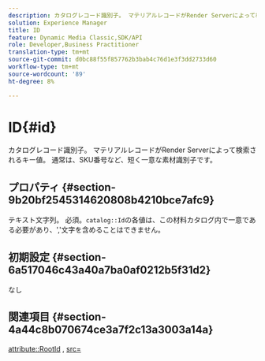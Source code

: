 ```yaml
---
description: カタログレコード識別子。 マテリアルレコードがRender Serverによって検索されるキー値。 通常は、SKU番号など、短く一意な素材識別子です。
solution: Experience Manager
title: ID
feature: Dynamic Media Classic,SDK/API
role: Developer,Business Practitioner
translation-type: tm+mt
source-git-commit: d0bc88f55f857762b3bab4c76d1e3f3dd2733d60
workflow-type: tm+mt
source-wordcount: '89'
ht-degree: 8%

---
```



# ID{#id}

カタログレコード識別子。 マテリアルレコードがRender Serverによって検索されるキー値。 通常は、SKU番号など、短く一意な素材識別子です。

## プロパティ {#section-9b20bf2545314620808b4210bce7afc9}

テキスト文字列。 必須。`catalog::Id`の各値は、この材料カタログ内で一意である必要があり、&#39;,&#39;文字を含めることはできません。

## 初期設定 {#section-6a517046c43a40a7ba0af0212b5f31d2}

なし

## 関連項目 {#section-4a44c8b070674ce3a7f2c13a3003a14a}

[attribute::RootId](../../../../../ir-api/material-cat/image-rendering-api-ref/c-ir-material-catalog/c-ir-attributes-reference/r-ir-rootid.md#reference-54b42b7125824be593378c1accb70d5a) ,  [src=](../../../../../ir-api/http-protocol/image-rendering-api-ref/c-ir-http-protocol-ref/c-ir-http-protocol-command-reference/r-ir-src.md#reference-62c98abad22149d68d405ed6aaff8272)

